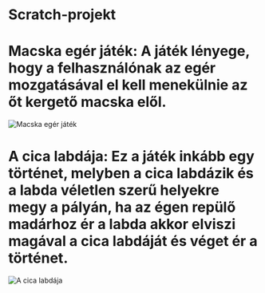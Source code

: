 # Scratch-projekt
# Macska egér játék: A játék lényege, hogy a felhasználónak az egér mozgatásával el kell menekülnie az őt kergető macska elől.
![Macska egér játék](https://github.com/user-attachments/assets/695d0424-472d-4bd0-93dc-c39b1ab0e5aa)

# A cica labdája: Ez a játék inkább egy történet, melyben a cica labdázik és a labda véletlen szerű helyekre megy a pályán, ha az égen repülő madárhoz ér a labda akkor elviszi magával a cica labdáját és véget ér a történet.
![A cica labdája](https://github.com/user-attachments/assets/dfbb7879-0c1a-40ba-82ef-bf8914850661)
